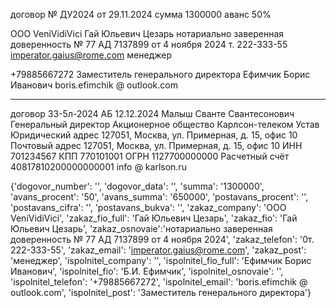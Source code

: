 


договор № ДУ2024 от 29.11.2024
сумма 1300000
аванс 50%

ООО VeniVidiVici
Гай Юльевич Цезарь
нотариально заверенная доверенность № 77 АД 7137899 от 4 ноября 2024
т. 222-333-55
imperator.gaius@rome.com
менеджер




+79885667272
Заместитель генерального директора
Ефимчик Борис Иванович
boris.efimchik @ outlook.com

-----------------


договор 33-5л-2024 АБ
12.12.2024
Малыш Сванте Свантесонович
Генеральный директор
Акционерное общество  Карлсон-телеком
Устав
Юридический адрес 127051, Москва, ул. Примерная, д. 15, офис 10
Почтовый адрес 127051, Москва, ул. Примерная, д. 15, офис 10
ИНН 701234567
КПП 770101001
ОГРН 1127700000000
Расчетный счёт 40817810200000000001
info @ karlson.ru

{'dogovor_number': '', 'dogovor_data': '', 
'summa': '1300000', 'avans_procent': '50', 
'avans_summa': '650000', 'postavans_procent': '',
'postavans_cifra': '', 'postavans_bukva': '', 
'zakaz_company': 'ООО VeniVidiVici',
'zakaz_fio_full': 'Гай Юльевич Цезарь',
'zakaz_fio': 'Гай Юльевич Цезарь',
'zakaz_osnovaie':'нотариально заверенная доверенность № 77 АД 7137899 от 4 ноября 2024', 
'zakaz_telefon': '0т. 222-333-55', 
'zakaz_email': 'imperator.gaius@rome.com',
'zakaz_post': 'менеджер', 
'ispolnitel_company': '', 
'ispolnitel_fio_full': 'Ефимчик Борис Иванович',
'ispolnitel_fio': 'Б.И. Ефимчик', 
'ispolnitel_osnovaie': '', 
'ispolnitel_telefon': '+79885667272',
'ispolnitel_email': 'boris.efimchik @ outlook.com', 
'ispolnitel_post': 'Заместитель генерального директора'}
